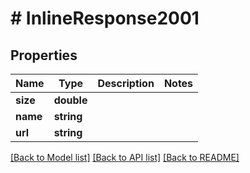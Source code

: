 # # InlineResponse2001

## Properties

Name | Type | Description | Notes
------------ | ------------- | ------------- | -------------
**size** | **double** |  |
**name** | **string** |  |
**url** | **string** |  |

[[Back to Model list]](../../README.md#models) [[Back to API list]](../../README.md#endpoints) [[Back to README]](../../README.md)

